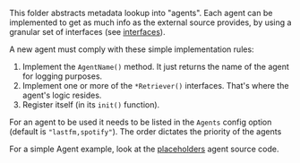 This folder abstracts metadata lookup into "agents". Each agent can be implemented to get as
much info as the external source provides, by using a granular set of interfaces 
(see [interfaces](interfaces.go)).

A new agent must comply with these simple implementation rules:
1) Implement the `AgentName()` method. It just returns the name of the agent for logging purposes.
2) Implement one or more of the `*Retriever()` interfaces. That's where the agent's logic resides.
3) Register itself  (in its `init()` function).

For an agent to be used it needs to be listed in the `Agents` config option (default is `"lastfm,spotify"`). The order dictates the priority of the agents

For a simple Agent example, look at the [placeholders](placeholders.go) agent source code.
